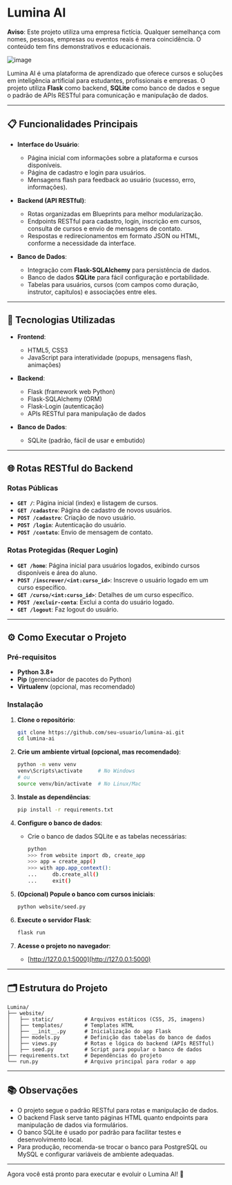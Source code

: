 # Lumina AI
**Aviso**: Este projeto utiliza uma empresa fictícia. Qualquer semelhança com nomes, pessoas, empresas ou eventos reais é mera coincidência. O conteúdo tem fins demonstrativos e educacionais.

![image](https://github.com/user-attachments/assets/f1dab52c-1d7c-4f2d-b930-ca5f88bd3456)

Lumina AI é uma plataforma de aprendizado que oferece cursos e soluções em inteligência artificial para estudantes, profissionais e empresas. O projeto utiliza **Flask** como backend, **SQLite** como banco de dados e segue o padrão de APIs RESTful para comunicação e manipulação de dados.

---

## 📋 Funcionalidades Principais

- **Interface do Usuário**:
  - Página inicial com informações sobre a plataforma e cursos disponíveis.
  - Página de cadastro e login para usuários.
  - Mensagens flash para feedback ao usuário (sucesso, erro, informações).

- **Backend (API RESTful)**:
  - Rotas organizadas em Blueprints para melhor modularização.
  - Endpoints RESTful para cadastro, login, inscrição em cursos, consulta de cursos e envio de mensagens de contato.
  - Respostas e redirecionamentos em formato JSON ou HTML, conforme a necessidade da interface.

- **Banco de Dados**:
  - Integração com **Flask-SQLAlchemy** para persistência de dados.
  - Banco de dados **SQLite** para fácil configuração e portabilidade.
  - Tabelas para usuários, cursos (com campos como duração, instrutor, capítulos) e associações entre eles.

---

## 🚀 Tecnologias Utilizadas

- **Frontend**:
  - HTML5, CSS3
  - JavaScript para interatividade (popups, mensagens flash, animações)

- **Backend**:
  - Flask (framework web Python)
  - Flask-SQLAlchemy (ORM)
  - Flask-Login (autenticação)
  - APIs RESTful para manipulação de dados

- **Banco de Dados**:
  - SQLite (padrão, fácil de usar e embutido)

---

## 🌐 Rotas RESTful do Backend

### Rotas Públicas
- **`GET /`**: Página inicial (index) e listagem de cursos.
- **`GET /cadastro`**: Página de cadastro de novos usuários.
- **`POST /cadastro`**: Criação de novo usuário.
- **`POST /login`**: Autenticação do usuário.
- **`POST /contato`**: Envio de mensagem de contato.

### Rotas Protegidas (Requer Login)
- **`GET /home`**: Página inicial para usuários logados, exibindo cursos disponíveis e área do aluno.
- **`POST /inscrever/<int:curso_id>`**: Inscreve o usuário logado em um curso específico.
- **`GET /curso/<int:curso_id>`**: Detalhes de um curso específico.
- **`POST /excluir-conta`**: Exclui a conta do usuário logado.
- **`GET /logout`**: Faz logout do usuário.

---

## ⚙️ Como Executar o Projeto

### Pré-requisitos
- **Python 3.8+**
- **Pip** (gerenciador de pacotes do Python)
- **Virtualenv** (opcional, mas recomendado)

### Instalação

1. **Clone o repositório**:
   ```bash
   git clone https://github.com/seu-usuario/lumina-ai.git
   cd lumina-ai
   ```

2. **Crie um ambiente virtual (opcional, mas recomendado)**:
   ```bash
   python -m venv venv
   venv\Scripts\activate     # No Windows
   # ou
   source venv/bin/activate  # No Linux/Mac
   ```

3. **Instale as dependências**:
   ```bash
   pip install -r requirements.txt
   ```

4. **Configure o banco de dados**:
   - Crie o banco de dados SQLite e as tabelas necessárias:
     ```bash
     python
     >>> from website import db, create_app
     >>> app = create_app()
     >>> with app.app_context():
     ...     db.create_all()
     ...     exit()
     ```

5. **(Opcional) Popule o banco com cursos iniciais**:
   ```bash
   python website/seed.py
   ```

6. **Execute o servidor Flask**:
   ```bash
   flask run
   ```

7. **Acesse o projeto no navegador**:
   - [http://127.0.0.1:5000](http://127.0.0.1:5000)

---

## 🗂️ Estrutura do Projeto

```
Lumina/
├── website/
│   ├── static/          # Arquivos estáticos (CSS, JS, imagens)
│   ├── templates/       # Templates HTML
│   ├── __init__.py      # Inicialização do app Flask
│   ├── models.py        # Definição das tabelas do banco de dados
│   ├── views.py         # Rotas e lógica do backend (APIs RESTful)
│   ├── seed.py          # Script para popular o banco de dados
├── requirements.txt     # Dependências do projeto
└── run.py               # Arquivo principal para rodar o app
```

---

## 📚 Observações

- O projeto segue o padrão RESTful para rotas e manipulação de dados.
- O backend Flask serve tanto páginas HTML quanto endpoints para manipulação de dados via formulários.
- O banco SQLite é usado por padrão para facilitar testes e desenvolvimento local.
- Para produção, recomenda-se trocar o banco para PostgreSQL ou MySQL e configurar variáveis de ambiente adequadas.

---

Agora você está pronto para executar e evoluir o Lumina AI! 🚀
